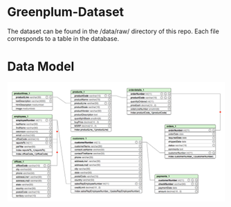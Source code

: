 # Greenplum-Dataset
The dataset can be found in the /data/raw/ directory of this repo. Each file corresponds to a table in the database.

# Data Model
![Alt text](img/raw.jpg?raw=true "Data Model")
